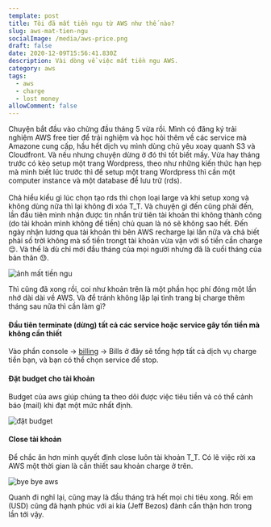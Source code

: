 ```yaml
---
template: post
title: Tôi đã mất tiền ngu từ AWS như thế nào?
slug: aws-mat-tien-ngu
socialImage: /media/aws-price.png
draft: false
date: 2020-12-09T15:56:41.830Z
description: Vài dòng về việc mất tiền ngu AWS.
category: aws
tags:
  - aws
  - charge
  - lost money
allowComment: false
---
```


Chuyện bắt đầu vào chừng đầu tháng 5 vừa rồi. Mình có đăng ký trải nghiệm AWS free tier để trải nghiệm và học hỏi thêm về các service mà Amazone cung cấp, hầu hết dịch vụ mình dùng chủ yêu xoay quanh S3 và Cloudfront. Và nếu nhưng chuyện dừng ở đó thì tốt biết mấy. Vừa hay tháng trước có kèo setup một trang Wordpress, theo như những kiến thức hạn hẹp mà mình biết lúc trước thì để setup một trang Wordpress thì cần một computer instance và một database để lưu trữ (rds). \
\
Chả hiểu kiểu gì lúc chọn tạo rds thì chọn loại large và khi setup xong và không dùng nữa thì lại không đi xóa T_T. Và chuyện gì đến cũng phải đến, lần đầu tiên mình nhận được tin nhắn trừ tiên tài khoản thì không thành công (do tài khoản mình không để tiền) chủ quan là nó sẽ không sao hết. Đến ngày nhận lương qua tài khoản thì bên AWS recharge lại lần nữa và chả biết phải số trời không mà số tiền trongt tài khoản vừa vặn với số tiền cần charge 😌. Và thế là dù chỉ mới đầu tháng của mọi người nhưng đã là cuối tháng của bản thân 😓.

![ảnh mất tiền ngu](../assets/media/screenshot_2020-12-10-00-21-44-36.png "aws charge sms")

Thì cũng đã xong rồi, coi như khoản trên là một phần học phí đóng một lần nhớ dài dài về AWS. Và để tránh không lặp lại tình trang bị charge thêm tháng sau nữa thì cần làm gì?

#### Đầu tiên terminate (dừng) tất cả các service hoặc service gây tốn tiền mà không cần thiết

Vào phần console -> [billing](https://console.aws.amazon.com/billing/) -> Bills ở đây sẽ tổng hợp tất cả dịch vụ charge tiền bạn, và bạn có thể chọn service để stop.

#### Đặt budget cho tài khoản

Budget của aws giúp chúng ta theo dõi được việc tiêu tiền và có thể cảnh báo (mail) khi đạt một mức nhất định.

![đặt budget](../assets/media/console.aws.amazon.com_billing_home_.png "budget")

#### Close tài khoản

Để chắc ăn hơn mình quyết định close luôn tài khoản T_T. Có lẽ việc rời xa AWS một thời gian là cần thiết sau khoản charge ở trên.

![bye bye aws](../assets/media/screen-shot-2020-12-09-at-22.56.26.png "bye")

Quanh đi nghĩ lại, cũng may là đầu tháng trả hết mọi chi tiêu xong. Rồi em (USD) cũng đã hạnh phúc với ai kia (Jeff Bezos) đành cẩn thận hơn trong lần tới vậy.
